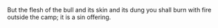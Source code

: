 But the flesh of the bull and its skin and its dung you shall burn with fire outside the camp; it is a sin offering.
